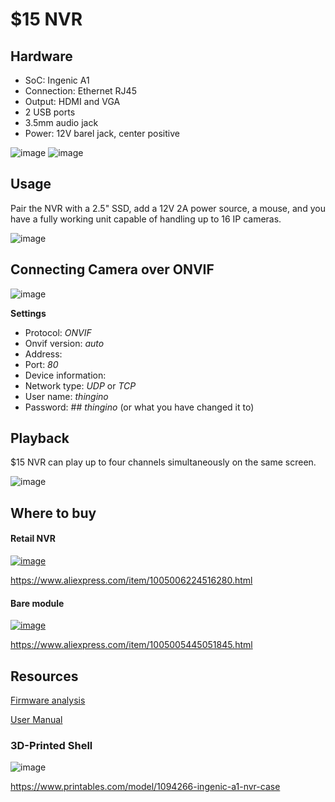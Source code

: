 $15 NVR
=======

Hardware
--------

- SoC: Ingenic A1
- Connection: Ethernet RJ45
- Output: HDMI and VGA
- 2 USB ports
- 3.5mm audio jack
- Power: 12V barel jack, center positive

![image](https://github.com/user-attachments/assets/ae686f6a-fefd-4e1c-960e-5f8a776327c4)
![image](https://github.com/user-attachments/assets/9ed067cb-ec63-4b49-9065-e61fbc1e8d48)

Usage
-----

Pair the NVR with a 2.5" SSD, add a 12V 2A power source, a mouse, and you have a fully working 
unit capable of handling up to 16 IP cameras.

![image](https://github.com/user-attachments/assets/92b1bf68-3fcc-4678-8e51-af83c3a4bbff)

## Connecting Camera over ONVIF

![image](https://github.com/user-attachments/assets/93b9aa05-5e84-4de5-af28-f5ca5c9926fa)

**Settings**

- Protocol: _ONVIF_
- Onvif version: _auto_
- Address: _<camera IP address>_
- Port: _80_
- Device information: _<empty>_
- Network type: _UDP_ or _TCP_
- User name: _thingino_
- Password: ## _thingino_ (or what you have changed it to)

## Playback

$15 NVR can play up to four channels simultaneously on the same screen.

![image](https://github.com/user-attachments/assets/bd0cdbf5-f55f-4f53-8a95-777495b9a7c5)

Where to buy
------------

#### Retail NVR

[![image](https://github.com/user-attachments/assets/ad99e40a-2ef4-491a-82f5-7d847404e637)](https://www.aliexpress.com/item/1005006224516280.html)

https://www.aliexpress.com/item/1005006224516280.html

#### Bare module

[![image](https://github.com/user-attachments/assets/e5e3da82-a172-4865-99d9-7905a107765c)](https://www.aliexpress.com/item/1005005445051845.html)

https://www.aliexpress.com/item/1005005445051845.html


Resources
---------

[Firmware analysis](https://github.com/poptix/seeeasynvr)

[User Manual](https://pro5356451b-pic11.ysjianzhan.cn/upload/IVR6_0UserManuel20240228.pdf)

### 3D-Printed Shell

![image](https://github.com/user-attachments/assets/bf639f4b-febf-4d0a-b042-c191c088aaa0)

<https://www.printables.com/model/1094266-ingenic-a1-nvr-case>